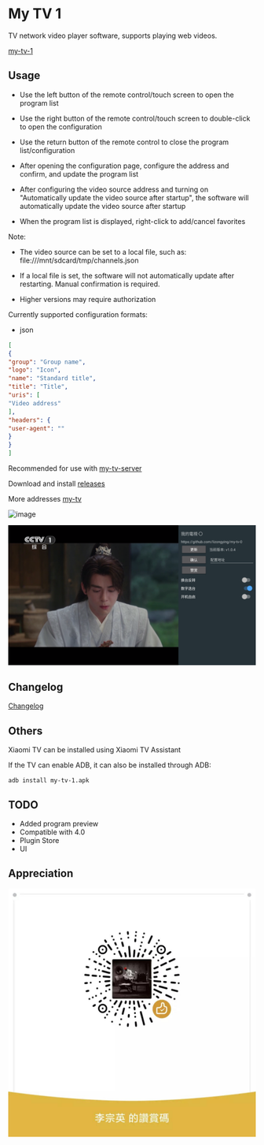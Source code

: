 # My TV 1

TV network video player software, supports playing web videos.

[my-tv-1](https://github.com/lizongying/my-tv-1)

## Usage

* Use the left button of the remote control/touch screen to open the program list

* Use the right button of the remote control/touch screen to double-click to open the configuration

* Use the return button of the remote control to close the program list/configuration

* After opening the configuration page, configure the address and confirm, and update the program list

* After configuring the video source address and turning on "Automatically update the video source after startup", the software will automatically update the video source after startup

* When the program list is displayed, right-click to add/cancel favorites

Note:

* The video source can be set to a local file, such as: file:///mnt/sdcard/tmp/channels.json

* If a local file is set, the software will not automatically update after restarting. Manual confirmation is required.
* Higher versions may require authorization

Currently supported configuration formats:

* json
```json
[
{
"group": "Group name",
"logo": "Icon",
"name": "Standard title",
"title": "Title",
"uris": [
"Video address"
],
"headers": {
"user-agent": ""
}
}
]
```

Recommended for use with [my-tv-server](https://github.com/lizongying/my-tv-server)

Download and install [releases](https://github.com/lizongying/my-tv-1/releases/)

More addresses [my-tv](https://lyrics.run/my-tv-1.html)

![image](./screenshots/img.png)

![image](./screenshots/img_1.png)

## Changelog

[Changelog](./HISTORY.md)

## Others

Xiaomi TV can be installed using Xiaomi TV Assistant

If the TV can enable ADB, it can also be installed through ADB:

```shell
adb install my-tv-1.apk
```

## TODO

* Added program preview
* Compatible with 4.0
* Plugin Store
* UI

## Appreciation

![image](./screenshots/appreciate.jpeg)
